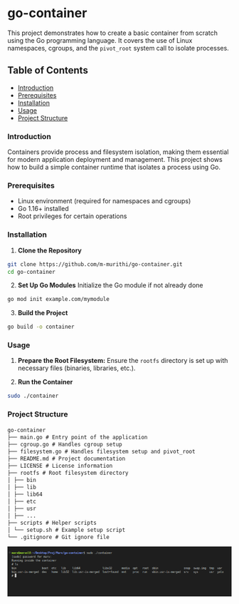 # go-container
This project demonstrates how to create a basic container from scratch using the Go programming language. It covers the use of Linux namespaces, cgroups, and the `pivot_root` system call to isolate processes.

## Table of Contents
- [Introduction](#introduction)
- [Prerequisites](#prerequisites)
- [Installation](#installation)
- [Usage](#usage)
- [Project Structure](#project-structure)


### Introduction
Containers provide process and filesystem isolation, making them essential for modern application deployment and management. This project shows how to build a simple container runtime that isolates a process using Go.

### Prerequisites

- Linux environment (required for namespaces and cgroups)
- Go 1.16+ installed
- Root privileges for certain operations

### Installation
1. **Clone the Repository**
```bash
git clone https://github.com/m-murithi/go-container.git
cd go-container
```

2. **Set Up Go Modules**
Initialize the Go module if not already done
```bash
go mod init example.com/mymodule
```

3. **Build the Project**
```bash
go build -o container
```

### Usage
1. **Prepare the Root Filesystem:**
Ensure the `rootfs` directory is set up with necessary files (binaries, libraries, etc.).

2. **Run the Container**
```bash
sudo ./container
```

### Project Structure
```plaintext
go-container
├── main.go # Entry point of the application
├── cgroup.go # Handles cgroup setup
├── filesystem.go # Handles filesystem setup and pivot_root
├── README.md # Project documentation
├── LICENSE # License information
├── rootfs # Root filesystem directory
│ ├── bin
│ ├── lib
│ ├── lib64
│ ├── etc
│ ├── usr
│ ├── ...
├── scripts # Helper scripts
│ └── setup.sh # Example setup script
└── .gitignore # Git ignore file

```

![container running](assets/gocontainer.png)